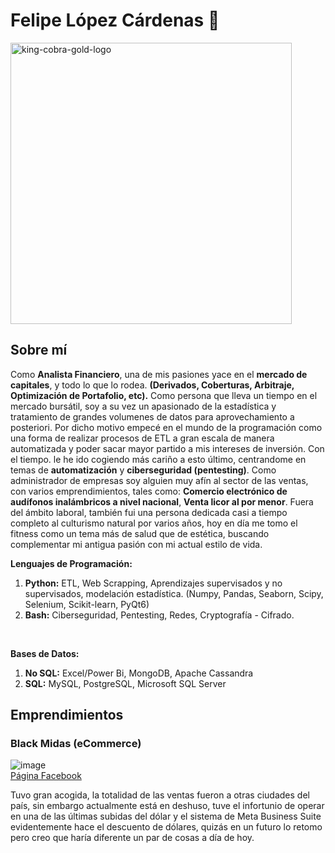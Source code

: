 # Felipe López Cárdenas 🐍
<img src="https://github.com/user-attachments/assets/e7bb3e2f-04f1-49bb-9879-f92e6cd5359a" alt="king-cobra-gold-logo" width="450" >



## Sobre mí

Como **Analista Financiero**, una de mis pasiones yace en el **mercado de capitales**, y todo lo que lo rodea. **(Derivados, Coberturas, Arbitraje, Optimización de Portafolio, etc).** Como persona que lleva un tiempo en el mercado bursátil, soy a su vez un apasionado de la estadística y tratamiento de grandes volumenes de datos para aprovechamiento a posteriori. Por dicho motivo empecé en el mundo de la programación como una forma de realizar procesos de ETL a gran escala de manera automatizada y poder sacar mayor partido a mis intereses de inversión. Con el tiempo. le he ido cogiendo más cariño a esto último, centrandome en temas de **automatización** y **ciberseguridad (pentesting)**. Como administrador de empresas soy alguien muy afín al sector de las ventas, con varios emprendimientos, tales como: **Comercio electrónico de audífonos inalámbricos a nivel nacional**, **Venta licor al por menor**. Fuera del ámbito laboral, también fui una persona dedicada casi a tiempo completo al culturismo natural por varios años, hoy en día me tomo el fitness como un tema más de salud que de estética, buscando complementar mi antigua pasión con mi actual estilo de vida.

**Lenguajes de Programación:** <br>
1. **Python:** ETL, Web Scrapping, Aprendizajes supervisados y no supervisados, modelación estadística. (Numpy, Pandas, Seaborn, Scipy, Selenium, Scikit-learn, PyQt6) 
2. **Bash:** Ciberseguridad, Pentesting, Redes, Cryptografía - Cifrado. 
<br>

**Bases de Datos:**
<br>
1. **No SQL:** Excel/Power Bi, MongoDB, Apache Cassandra    
2. **SQL:** MySQL, PostgreSQL, Microsoft SQL Server

## Emprendimientos

### Black Midas (eCommerce)

![image](https://github.com/user-attachments/assets/eed53641-eccc-4d49-ab2c-afb6069f06e4)
<br>
[Página Facebook](https://web.facebook.com/people/Black-Midas/100086835557408/) 

Tuvo gran acogida, la totalidad de las ventas fueron a otras ciudades del país, sin embargo actualmente está en deshuso, tuve el infortunio de operar en una de las últimas subidas del dólar y el sistema de Meta Business Suite evidentemente hace el descuento de dólares, quizás en un futuro lo retomo pero creo que haría diferente un par de cosas a día de hoy.  



<!--
Exiled616/Exiled616 is a ✨ special ✨ repository because its `README.md` (this file) appears on your GitHub profile.
You can click the Preview link to take a look at your changes.
--->
